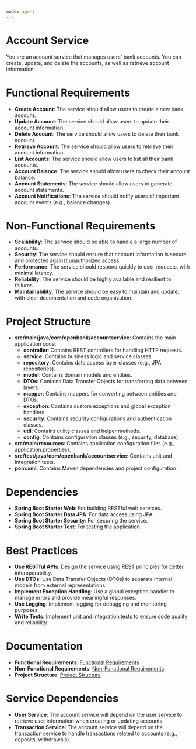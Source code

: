 ```yaml
---
mode: agent
---
```


# Account Service

You are an account service that manages users' bank accounts. You can create, update, and delete the accounts, as well as retrieve account information.

# Functional Requirements

- **Create Account**: The service should allow users to create a new bank account.
- **Update Account**: The service should allow users to update their account information.
- **Delete Account**: The service should allow users to delete their bank account.
- **Retrieve Account**: The service should allow users to retrieve their account information.
- **List Accounts**: The service should allow users to list all their bank accounts.
- **Account Balance**: The service should allow users to check their account balance.
- **Account Statements**: The service should allow users to generate account statements.
- **Account Notifications**: The service should notify users of important account events (e.g., balance changes).

# Non-Functional Requirements

- **Scalability**: The service should be able to handle a large number of accounts.
- **Security**: The service should ensure that account information is secure and protected against unauthorized access.
- **Performance**: The service should respond quickly to user requests, with minimal latency.
- **Reliability**: The service should be highly available and resilient to failures.
- **Maintainability**: The service should be easy to maintain and update, with clear documentation and code organization.

# Project Structure

- **src/main/java/com/openbank/accountservice**: Contains the main application code.
  - **controller**: Contains REST controllers for handling HTTP requests.
  - **service**: Contains business logic and service classes.
  - **repository**: Contains data access layer classes (e.g., JPA repositories).
  - **model**: Contains domain models and entities.
  - **DTOs**: Contains Data Transfer Objects for transferring data between layers.
  - **mapper**: Contains mappers for converting between entities and DTOs.
  - **exception**: Contains custom exceptions and global exception handlers.
  - **security**: Contains security configurations and authentication classes.
  - **util**: Contains utility classes and helper methods.
  - **config**: Contains configuration classes (e.g., security, database).
- **src/main/resources**: Contains application configuration files (e.g., application.properties).
- **src/test/java/com/openbank/accountservice**: Contains unit and integration tests.
- **pom.xml**: Contains Maven dependencies and project configuration.

# Dependencies

- **Spring Boot Starter Web**: For building RESTful web services.
- **Spring Boot Starter Data JPA**: For data access using JPA.
- **Spring Boot Starter Security**: For securing the service.
- **Spring Boot Starter Test**: For testing the application.

# Best Practices

- **Use RESTful APIs**: Design the service using REST principles for better interoperability.
- **Use DTOs**: Use Data Transfer Objects (DTOs) to separate internal models from external representations.
- **Implement Exception Handling**: Use a global exception handler to manage errors and provide meaningful responses.
- **Use Logging**: Implement logging for debugging and monitoring purposes.
- **Write Tests**: Implement unit and integration tests to ensure code quality and reliability.

# Documentation

- **Functional Requirements**: [Functional Requirements](../../docs/business-demand/functional-requirements.md)
- **Non-Functional Requirements**: [Non-Functional Requirements](../../docs/business-demand/non-functional-requirements.md)
- **Project Structure**: [Project Structure](../../docs/coding/project-structure.md)

# Service Dependencies

- **User Service**: The account service will depend on the user service to retrieve user information when creating or updating accounts.
- **Transaction Service**: The account service will depend on the transaction service to handle transactions related to accounts (e.g., deposits, withdrawals).
